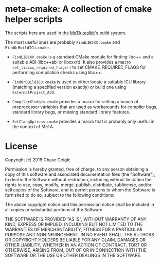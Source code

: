 # meta-cmake: A collection of cmake helper scripts
The scripts here are used in the [MeTA toolkit][meta]'s build system.

The most useful ones are probably `FindLIBCXX.cmake` and
`FindOrBuildICU.cmake`.

- `FindLIBCXX.cmake` is a standard CMake module for finding libc++ and a
   suitable ABI (libc++abi or libcxxrt). It also provides a macro
   `set_libcxx_required_flags()` to set CMAKE_REQUIRED_FLAGS for performing
   compilation checks using libc++.

- `FindOrBuildICU.cmake` is used to either locate a suitable ICU library
   (matching a specified version exactly) or build one using
   `ExternalProject_Add`.

- `CompilerKludges.cmake` provides a macro for setting a bunch of
  preprocessor variables that are used as workarounds for compiler bugs,
  standard library bugs, or missing standard library features.

- `SetClangOptions.cmake` provides a macro that is probably only useful in
   the context of MeTA.

# License

Copyright (c) 2016 Chase Geigle

Permission is hereby granted, free of charge, to any person obtaining a copy of
this software and associated documentation files (the "Software"), to deal in
the Software without restriction, including without limitation the rights to
use, copy, modify, merge, publish, distribute, sublicense, and/or sell copies of
the Software, and to permit persons to whom the Software is furnished to do so,
subject to the following conditions:

The above copyright notice and this permission notice shall be included in all
copies or substantial portions of the Software.

THE SOFTWARE IS PROVIDED "AS IS", WITHOUT WARRANTY OF ANY KIND, EXPRESS OR
IMPLIED, INCLUDING BUT NOT LIMITED TO THE WARRANTIES OF MERCHANTABILITY, FITNESS
FOR A PARTICULAR PURPOSE AND NONINFRINGEMENT. IN NO EVENT SHALL THE AUTHORS OR
COPYRIGHT HOLDERS BE LIABLE FOR ANY CLAIM, DAMAGES OR OTHER LIABILITY, WHETHER
IN AN ACTION OF CONTRACT, TORT OR OTHERWISE, ARISING FROM, OUT OF OR IN
CONNECTION WITH THE SOFTWARE OR THE USE OR OTHER DEALINGS IN THE SOFTWARE.

[meta]: https://meta-toolkit.org
